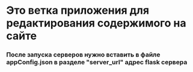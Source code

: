 <h1>
  Это ветка приложения для редактирования содержимого на сайте
</h1>
<h3>
  После запуска серверов нужно вставить в файле appConfig.json в разделе "server_url" адрес flask сервера
</h3>
